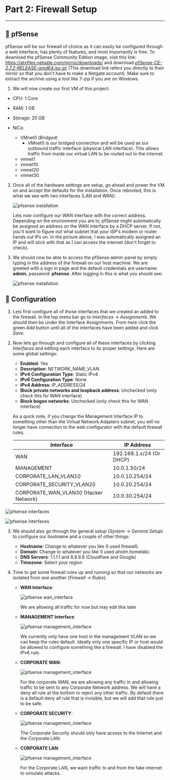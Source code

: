 # **Part 2: Firewall Setup**

------

## 🔹 pfSense

pfSense will be our firewall of choice as it can easily be configured through a web interface, has plenty of features, and most importantly is free. To download the pfSense Community Edition image, visit this link: https://atxfiles.netgate.com/mirror/downloads/ and download <u>*pfSense-CE-2.7.2-RELEASE-amd64.iso.gz*</u> (This download link refers you directly to their mirror so that you don't have to make a Netgate account). Make sure to extract the archive using a tool like 7-zip if you are on Windows.

1. We will now create our first VM of this project:

* CPU: 1 Core
* RAM: 1 GB
* Storage: 20 GB

* NICs:
  * VMnet0 (*Bridged*)
    * VMnet0 is our bridged connection and will be used as our outbound traffic interface (physical LAN interface). This allows traffic from inside our virtual LAN to be routed out to the internet.
  * vmnet1
  * vmnet10
  * vmnet20
  * vmnet30

2. Once all of the hardware settings are setup, go ahead and power the VM on and accept the defaults for the installation. Once rebooted, this is what we see with two interfaces (LAN and WAN):

   ![pfsense installation](https://github.com/alexh200/blue-team-homelab/blob/main/basic-setup/pfsense_install.PNG?raw=true)

   

   Lets now configure our WAN interface with the correct address. Depending on the environment you are in, pfSense might automatically be assigned an address on the WAN interface by a DHCP server. If not, you'll want to figure out what subnet that your ISP's modem or router hands out IPs on. In the picture above, I was automatically assigned an IP and will stick with that as I can access the internet (don't forget to check).

3. We should now be able to access the pfSense admin panel by simply typing in the address of the firewall on our host machine. We are greeted with a sign in page and the default credentials are username: **admin**, password: **pfsense**. After logging in this is what you should see:

   ![pfsense installation](https://github.com/alexh200/blue-team-homelab/blob/main/basic-setup/pfsense_welcome.PNG?raw=true)

## 🔹 Configuration

1. Lets first configure all of those interfaces that we created an added to the firewall. In the top menu bar go to *Interfaces -> Assignments*. We should then be under the Interface Assignments. From here click the green *Add* button until all of the interfaces have been added and click *Save*.

2. Now lets go through and configure all of these interfaces by clicking *Interfaces* and editing each interface to its proper settings. Here are some global settings:

   * **Enabled**: Yes
   * **Description**: NETWORK_NAME_VLAN
   * **IPv4 Configuration Type**: Static IPv4
   * **IPv6 Configuration Type**: None
   * **IPv4 Address**: IP_ADDRESS/24
   * **Block private networks and loopback address**: Unchecked (only check this for WAN interface)
   * **Block bogon networks**: Unchecked (only check this for WAN interface)

   As a quick note, if you change the Management Interface IP to something other than the Virtual Network Adapters subnet, you will no longer have connection to the web configurator with the default firewall rules.
   
   | Interface                             | IP Address               |
   | ------------------------------------- | ------------------------ |
   | WAN                                   | 192.168.1.x/24 (Or DHCP) |
   | MANAGEMENT                            | 10.0.1.50/24             |
   | CORPORATE_LAN_VLAN10                  | 10.0.10.254/24           |
   | CORPORATE_SECURITY_VLAN20             | 10.0.20.254/24           |
   | CORPORATE_WAN_VLAN30 (Hacker Network) | 10.0.30.254/24           |

![pfsense interfaces](https://github.com/alexh200/blue-team-homelab/blob/main/basic-setup/pfsense_interfaces.PNG?raw=true)

![pfsense interfaces](https://github.com/alexh200/blue-team-homelab/blob/main/basic-setup/pfsense_interfaces_2.PNG?raw=true)

3. We should also go through the general setup (*System -> General Setup*) to configure our hostname and a couple of other things:
   * **Hostname**: Change to whatever you like (I used firewall).
   * **Domain**: Change to whatever you like (I used aholm.homelab).
   * **DNS Servers**: 1.1.1.1 and 8.8.8.8 (Cloudflare and Google)
   * **Timezone**: Select your region

4. Time to get some firewall rules up and running so that our networks are isolated from one another (*Firewall -> Rules*):

   * **WAN Interface**:

     ![pfsense wan_interface](https://github.com/alexh200/blue-team-homelab/blob/main/basic-setup/wan_interface.PNG?raw=true)

     We are allowing all traffic for now but may edit this later

   * **MANAGEMENT Interface**:

     ![pfsense management_interface](https://github.com/alexh200/blue-team-homelab/blob/main/basic-setup/management_interface.PNG?raw=true)

     We currently only have one host in the management VLAN so we can keep the rules default. Ideally only one specific IP or host would be allowed to configure something like a firewall. I have disabled the IPv6 rule.

   * **CORPORATE WAN**:
   
     ![pfsense management_interface](https://github.com/alexh200/blue-team-homelab/blob/main/basic-setup/corporate_wan_firewall.PNG?raw=true)
   
     For the corporate WAN, we are allowing any traffic in and allowing traffic to be sent to any Corporate Network address. We will have a deny all rule at the bottom to reject any other traffic. By default there is a default deny all rule that is invisible, but we will add that rule just to be safe.
   
   * **CORPORATE SECURITY**:
   
     ![pfsense management_interface](https://github.com/alexh200/blue-team-homelab/blob/main/basic-setup/corporate_security_firewall.PNG?raw=true)
   
     The Corporate Security should only have access to the Internet and the Corporate LAN.
   
   * **CORPORATE LAN**:
   
     ![pfsense management_interface](https://github.com/alexh200/blue-team-homelab/blob/main/basic-setup/corporate_lan_firewall.PNG?raw=true)
   
     For the Corporate LAN, we want traffic to and from the fake internet to simulate attacks.

